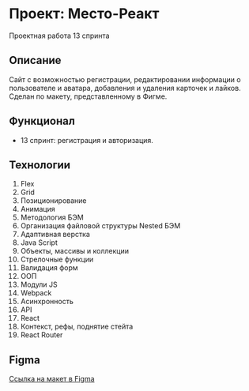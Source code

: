 # Проект: Место-Реакт
Проектная работа 13 спринта

## **Описание**

Сайт с возможностью регистрации, редактировании информации о пользователе и аватара, добавления и удаления карточек и лайков. Сделан по макету, представленному в Фигме.

## **Функционал**
- 13 спринт: регистрация и авторизация.

## **Технологии**

1. Flex
2. Grid
2. Позиционирование
4. Анимация
5. Методология БЭМ
6. Организация файловой структуры Nested БЭМ
7. Адаптивная верстка
8. Java Script
9. Объекты, массивы и коллекции
10. Стрелочные функции
11. Валидация форм
12. ООП
13. Модули JS
14. Webpack
15. Асинхронность
16. API
17. React
18. Контекст, рефы, поднятие стейта
19. React Router

## **Figma**

[Ссылка на макет в Figma](https://www.figma.com/file/5H3gsn5lIGPwzBPby9jAOo/Sprint-14-RU?node-id=0%3A1.)
